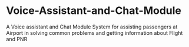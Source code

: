 # Voice-Assistant-and-Chat-Module
A Voice assistant and Chat Module System for assisting passengers at Airport in solving common problems and getting information about Flight and PNR
